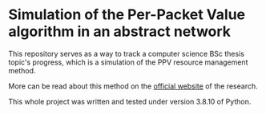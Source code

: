 # Simulation of the Per-Packet Value algorithm in an abstract network
This repository serves as a way to track a computer science BSc thesis topic's progress, which is a simulation of the PPV resource management method.

More can be read about this method on the [official website](http://ppv.elte.hu/) of the research.

This whole project was written and tested under version 3.8.10 of Python.